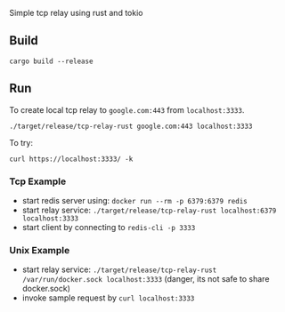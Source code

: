 Simple tcp relay using rust and tokio

## Build

`cargo build --release`

## Run

To create local tcp relay to `google.com:443` from `localhost:3333`. 

`./target/release/tcp-relay-rust google.com:443 localhost:3333`

To try:

    curl https://localhost:3333/ -k

### Tcp Example

- start redis server using: `docker run --rm -p 6379:6379 redis`
- start relay service: `./target/release/tcp-relay-rust localhost:6379 localhost:3333`
- start client by connecting to `redis-cli -p 3333`

### Unix Example

- start relay service: `./target/release/tcp-relay-rust /var/run/docker.sock localhost:3333` (danger, its not safe to share docker.sock)
- invoke sample request by `curl localhost:3333`
